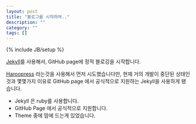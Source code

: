 ```yaml
---
layout: post
title: "블로그를 시작하며.."
description: ""
category: ""
tags: []
---
```

{% include JB/setup %}

[Jekyll](http://jekyllrb.com)를 사용해서, GitHub page에 정적 블로깅을 시작합니다.

[Haroopress](http://haroopress.com) 라는것을 사용해서 먼저 시도했습니다만, 현재 거의 개발이 중단된 상태인것과
몇몇가지 이유로 GitHub page 에서 공식적으로 지원하는 Jekyll을 사용하게 됐습니다.

- Jekyll 은 ruby를 사용합니다.
- GitHub Page 에서 공식적으로 지원합니다.
- Theme 중에 맘에 드는게 있었습니다.
